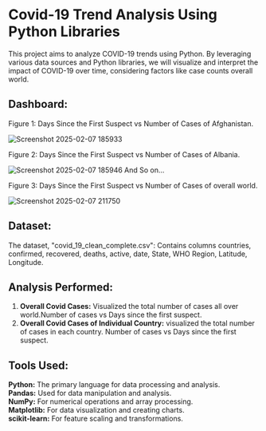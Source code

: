 
#  **Covid-19 Trend Analysis Using Python Libraries**

This project aims to analyze COVID-19 trends using Python. By leveraging various data sources and Python libraries, we will visualize and interpret the impact of COVID-19 over time, considering factors like case counts overall world.


## **Dashboard:**

Figure 1: Days Since the First Suspect vs Number of Cases of Afghanistan.

![Screenshot 2025-02-07 185933](https://github.com/user-attachments/assets/b06dad63-cb81-4cdc-8fbd-66daee13e6df)

Figure 2: Days Since the First Suspect vs Number of Cases of Albania.

![Screenshot 2025-02-07 185946](https://github.com/user-attachments/assets/8c12c4bd-9abb-4cee-aa35-631d550ff9c9)
And So on...

Figure 3: Days Since the First Suspect vs Number of Cases of overall world.

![Screenshot 2025-02-07 211750](https://github.com/user-attachments/assets/2bdaa3ab-a9a9-46ee-b2b6-97a36bb63211)


## **Dataset:**

The dataset, "covid_19_clean_complete.csv": Contains columns countries, confirmed, recovered, deaths, active, date, State, WHO Region, Latitude, Longitude.

## **Analysis Performed:**

1. **Overall Covid Cases:** Visualized the total number of cases all over world.Number of cases vs Days since the first suspect.
2. **Overall Covid Cases of Individual Country:** visualized the total number of cases in each country. Number of cases vs Days since the first suspect.

## **Tools Used:**
**Python:** The primary language for data processing and analysis.      
**Pandas:** Used for data manipulation and analysis.                       
**NumPy:** For numerical operations and array processing.  
**Matplotlib:** For data visualization and creating charts.  
**scikit-learn:** For feature scaling and transformations.

